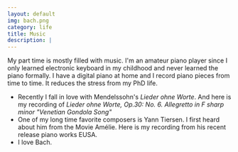 ```yaml
---
layout: default
img: bach.png
category: life
title: Music
description: |
---
```

My part time is mostly filled with music. I'm an amateur piano player since I only learned electronic keyboard in my childhood and never learned the piano formally. I have a digital piano at home and I record piano pieces from time to time. It reduces the stress from my PhD life.

- Recently I fall in love with Mendelssohn's *Lieder ohne Worte*. And here is my recording of *Lieder ohne Worte, Op.30: No. 6. Allegretto in F sharp minor "Venetian Gondola Song"*
- One of my long time favorite composers is Yann Tiersen. I first heard about him from the Movie Amélie. Here is my recording from his recent release piano works EUSA.
- I love Bach.